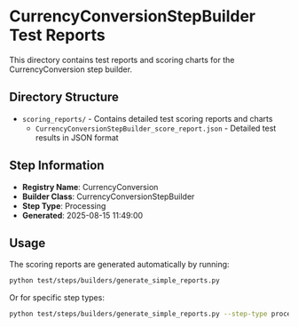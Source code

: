 # CurrencyConversionStepBuilder Test Reports

This directory contains test reports and scoring charts for the CurrencyConversion step builder.

## Directory Structure

- `scoring_reports/` - Contains detailed test scoring reports and charts
  - `CurrencyConversionStepBuilder_score_report.json` - Detailed test results in JSON format

## Step Information

- **Registry Name**: CurrencyConversion
- **Builder Class**: CurrencyConversionStepBuilder
- **Step Type**: Processing
- **Generated**: 2025-08-15 11:49:00

## Usage

The scoring reports are generated automatically by running:

```bash
python test/steps/builders/generate_simple_reports.py
```

Or for specific step types:

```bash
python test/steps/builders/generate_simple_reports.py --step-type processing
```
